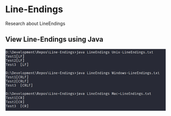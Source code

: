 # Line-Endings
Research about LineEndings

## View Line-Endings using Java
![View Line-Endings](./res/LineEndings-Output.jpg)

